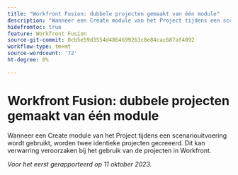 ```yaml
---
title: "Workfront Fusion: dubbele projecten gemaakt van één module"
description: "Wanneer een Create module van het Project tijdens een scenariouitvoering wordt gebruikt, worden twee identieke projecten gecreeerd. Dit kan verwarring veroorzaken bij het gebruik van de projecten in Workfront."
hidefromtoc: true
feature: Workfront Fusion
source-git-commit: 0cb5e59d3554d4864699263c8e84cac687af4892
workflow-type: tm+mt
source-wordcount: '72'
ht-degree: 0%

---
```



# Workfront Fusion: dubbele projecten gemaakt van één module

<!--Fusion, WF TOCs-->

Wanneer een Create module van het Project tijdens een scenariouitvoering wordt gebruikt, worden twee identieke projecten gecreeerd. Dit kan verwarring veroorzaken bij het gebruik van de projecten in Workfront.

_Voor het eerst gerapporteerd op 11 oktober 2023._
